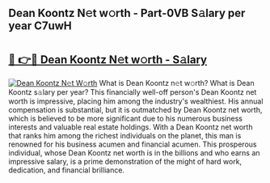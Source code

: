 ## Dean Koontz N𝚎t w𝚘rth - Part-0VB S𝚊lary per year C7uwH

# <h2><a href="http://gc2zy5.nevu.top/?p=Dean+Koontz">🔗 👉🔴 Dean Koontz N𝚎t w𝚘rth - S𝚊lary</a></h2>

[![Dean Koontz N𝚎t W𝚘rth](https://i.imgur.com/Oavwk0R.jpeg)](http://gc2zy5.nevu.top/?p=Dean+Koontz)
What is Dean Koontz n𝚎t w𝚘rth? What is Dean Koontz s𝚊lary per year?
This financially well-off person's Dean Koontz net worth is impressive, placing him among the industry's wealthiest. His annual compensation is substantial, but it is outmatched by Dean Koontz net worth, which is believed to be more significant due to his numerous business interests and valuable real estate holdings. With a Dean Koontz net worth that ranks him among the richest individuals on the planet, this man is renowned for his business acumen and financial acumen. This prosperous individual, whose Dean Koontz net worth is in the billions and who earns an impressive salary, is a prime demonstration of the might of hard work, dedication, and financial brilliance.
